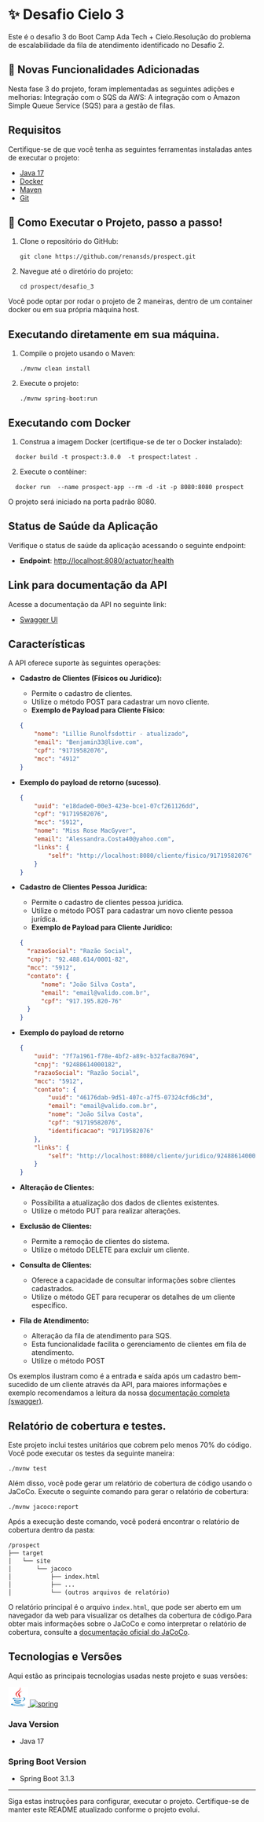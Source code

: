 # ✨ Desafio Cielo 3

Este é o desafio 3 do Boot Camp Ada Tech + Cielo.Resolução do problema de escalabilidade da fila de atendimento identificado no Desafio 2.

## 🤝 Novas Funcionalidades Adicionadas
Nesta fase 3 do projeto, foram implementadas as seguintes adições e melhorias:
Integração com o SQS da AWS: A integração com o Amazon Simple Queue Service (SQS) para a gestão de filas.

## Requisitos

Certifique-se de que você tenha as seguintes ferramentas instaladas antes de executar o projeto:

- [Java 17](https://www.oracle.com/java/technologies/javase-downloads.html)
- [Docker](https://www.docker.com/)
- [Maven](https://maven.apache.org/download.cgi)
- [Git](https://git-scm.com/)


## 🚀 Como Executar o Projeto, passo a passo!

1. Clone o repositório do GitHub:

   ```shell
   git clone https://github.com/renansds/prospect.git
   ```

2. Navegue até o diretório do projeto:

   ```shell
   cd prospect/desafio_3
   ```
Você pode optar por rodar o projeto de 2 maneiras, dentro de um container docker ou 
em sua própria máquina host.
## Executando diretamente em sua máquina.

1. Compile o projeto usando o Maven:

   ```shell
   ./mvnw clean install
   ```

2. Execute o projeto:

   ```shell
   ./mvnw spring-boot:run
   ```
## Executando com Docker

1. Construa a imagem Docker (certifique-se de ter o Docker instalado):

  ```shell
    docker build -t prospect:3.0.0  -t prospect:latest .
  ```
2. Execute o contêiner:

  ```shell
    docker run  --name prospect-app --rm -d -it -p 8080:8080 prospect
  ```
O projeto será iniciado na porta padrão 8080.
## Status de Saúde da Aplicação

Verifique o status de saúde da aplicação acessando o seguinte endpoint:

- **Endpoint**: [http://localhost:8080/actuator/health](http://localhost:8080/actuator/health)

## Link para documentação da API

Acesse a documentação da API no seguinte link:

- [Swagger UI](http://localhost:8080/swagger-ui/index.html#/)

## Características

A API oferece suporte às seguintes operações:

- **Cadastro de Clientes (Físicos ou Jurídico):**
  - Permite o cadastro de clientes.
  - Utilize o método POST para cadastrar um novo cliente.
  - **Exemplo de Payload para Cliente Físico:**

  ```json
  {
      "nome": "Lillie Runolfsdottir - atualizado",
      "email": "Benjamin33@live.com",
      "cpf": "91719582076",
      "mcc": "4912"
  }
  ```
- **Exemplo do payload de retorno (sucesso)**.
    ```json
    {
        "uuid": "e18dade0-00e3-423e-bce1-07cf261126dd",
        "cpf": "91719582076",
        "mcc": "5912",
        "nome": "Miss Rose MacGyver",
        "email": "Alessandra.Costa40@yahoo.com",
        "links": {
            "self": "http://localhost:8080/cliente/fisico/91719582076"
        }
    }
    ```  
- **Cadastro de Clientes Pessoa Jurídica:**
  - Permite o cadastro de clientes pessoa jurídica.
  - Utilize o método POST para cadastrar um novo cliente pessoa jurídica.
  - **Exemplo de Payload para Cliente Jurídico:**

  ```json
  {
	"razaoSocial": "Razão Social",
	"cnpj": "92.488.614/0001-82",
	"mcc": "5912",
	"contato": {
		"nome": "João Silva Costa",
		"email": "email@valido.com.br",
		"cpf": "917.195.820-76"
	}
  }
  ```
- **Exemplo do payload de retorno** 
    ```json
    {
        "uuid": "7f7a1961-f78e-4bf2-a89c-b32fac8a7694",
        "cnpj": "92488614000182",
        "razaoSocial": "Razão Social",
        "mcc": "5912",
        "contato": {
            "uuid": "46176dab-9d51-407c-a7f5-07324cfd6c3d",
            "email": "email@valido.com.br",
            "nome": "João Silva Costa",
            "cpf": "91719582076",
            "identificacao": "91719582076"
        },
        "links": {
            "self": "http://localhost:8080/cliente/juridico/92488614000182"
        }
    }
    ```
- **Alteração de Clientes:**
  - Possibilita a atualização dos dados de clientes existentes.
  - Utilize o método PUT para realizar alterações.

- **Exclusão de Clientes:**
  - Permite a remoção de clientes do sistema.
  - Utilize o método DELETE para excluir um cliente.

- **Consulta de Clientes:**
  - Oferece a capacidade de consultar informações sobre clientes cadastrados.
  - Utilize o método GET para recuperar os detalhes de um cliente específico.

- **Fila de Atendimento:**
  - Alteração da fila de atendimento para SQS.
  - Esta funcionalidade facilita o gerenciamento de clientes em fila de atendimento.
  - Utilize o método POST

Os exemplos ilustram como é a entrada e saída após um cadastro bem-sucedido de um cliente através da API, para maiores informações e exemplo recomendamos a leitura da nossa [documentação completa (swagger)](#documentação-da-api).
## Relatório de cobertura e testes.

Este projeto inclui testes unitários que cobrem pelo menos 70% do código. Você pode executar os testes da seguinte maneira:

```shell
./mvnw test
```
Além disso, você pode gerar um relatório de cobertura de código usando o JaCoCo. Execute o seguinte comando para gerar o relatório de cobertura:

```shell
./mvnw jacoco:report
```
Após a execução deste comando, você poderá encontrar o relatório de cobertura dentro da pasta:

```plaintext
/prospect
├── target
│   └── site
│       └── jacoco
│           ├── index.html
│           ├── ...
│           └── (outros arquivos de relatório)
```
O relatório principal é o arquivo `index.html`, que pode ser aberto em um navegador da web para visualizar os detalhes da cobertura de código.Para obter mais informações sobre o JaCoCo e como interpretar o relatório de cobertura, consulte a [documentação oficial do JaCoCo](https://www.jacoco.org/jacoco/trunk/doc/index.html).

## Tecnologias e Versões

Aqui estão as principais tecnologias usadas neste projeto e suas versões:
<p align="left"> <a href="https://www.java.com" target="_blank" rel="noreferrer"> <img src="https://raw.githubusercontent.com/devicons/devicon/master/icons/java/java-original.svg" alt="java" width="40" height="40"/> </a> <a href="https://spring.io/" target="_blank" rel="noreferrer"> <img src="https://www.vectorlogo.zone/logos/springio/springio-icon.svg" alt="spring" width="40" height="40"/> </a> </p>

### Java Version
- Java 17

### Spring Boot Version
- Spring Boot 3.1.3

---

Siga estas instruções para configurar, executar o projeto. Certifique-se de manter este README atualizado conforme o projeto evolui.
